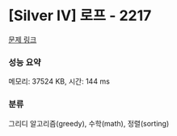 # [Silver IV] 로프 - 2217 

[문제 링크](https://www.acmicpc.net/problem/2217) 

### 성능 요약

메모리: 37524 KB, 시간: 144 ms

### 분류

그리디 알고리즘(greedy), 수학(math), 정렬(sorting)

